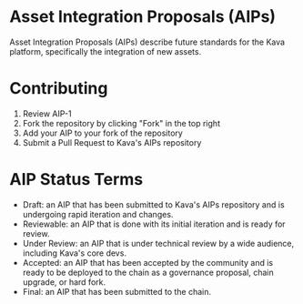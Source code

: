 # Asset Integration Proposals (AIPs)

Asset Integration Proposals (AIPs) describe future standards for the Kava platform, specifically the integration of new assets.

# Contributing
1. Review AIP-1
2. Fork the repository by clicking "Fork" in the top right
3. Add your AIP to your fork of the repository
4. Submit a Pull Request to Kava's AIPs repository

# AIP Status Terms
- Draft: an AIP that has been submitted to Kava's AIPs repository and is undergoing rapid iteration and changes.
- Reviewable: an AIP that is done with its initial iteration and is ready for review.
- Under Review: an AIP that is under technical review by a wide audience, including Kava's core devs.
- Accepted: an AIP that has been accepted by the community and is ready to be deployed to the chain as a governance proposal, chain upgrade, or hard fork.
- Final: an AIP that has been submitted to the chain.
